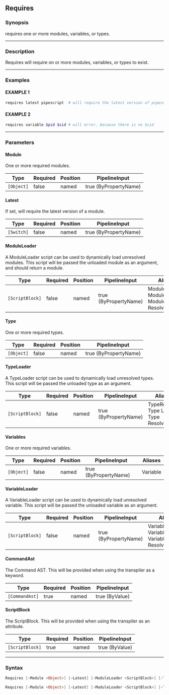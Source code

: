Requires
--------




### Synopsis
requires one or more modules, variables, or types.



---


### Description

Requires will require on or more modules, variables, or types to exist.



---


### Examples
#### EXAMPLE 1
```PowerShell
requires latest pipescript  # will require the latest version of pipescript
```

#### EXAMPLE 2
```PowerShell
requires variable $pid $sid # will error, because there is no $sid
```



---


### Parameters
#### **Module**

One or more required modules.






|Type      |Required|Position|PipelineInput        |
|----------|--------|--------|---------------------|
|`[Object]`|false   |named   |true (ByPropertyName)|



#### **Latest**

If set, will require the latest version of a module.






|Type      |Required|Position|PipelineInput        |
|----------|--------|--------|---------------------|
|`[Switch]`|false   |named   |true (ByPropertyName)|



#### **ModuleLoader**

A ModuleLoader script can be used to dynamically load unresolved modules.
This script will be passed the unloaded module as an argument, and should return a module.






|Type           |Required|Position|PipelineInput        |Aliases                                             |
|---------------|--------|--------|---------------------|----------------------------------------------------|
|`[ScriptBlock]`|false   |named   |true (ByPropertyName)|ModuleResolver<br/>Module Loader<br/>Module Resolver|



#### **Type**

One or more required types.






|Type      |Required|Position|PipelineInput        |
|----------|--------|--------|---------------------|
|`[Object]`|false   |named   |true (ByPropertyName)|



#### **TypeLoader**

A TypeLoader script can be used to dynamically load unresolved types.
This script will be passed the unloaded type as an argument.






|Type           |Required|Position|PipelineInput        |Aliases                                       |
|---------------|--------|--------|---------------------|----------------------------------------------|
|`[ScriptBlock]`|false   |named   |true (ByPropertyName)|TypeResolver<br/>Type Loader<br/>Type Resolver|



#### **Variables**

One or more required variables.






|Type      |Required|Position|PipelineInput        |Aliases |
|----------|--------|--------|---------------------|--------|
|`[Object]`|false   |named   |true (ByPropertyName)|Variable|



#### **VariableLoader**

A VariableLoader script can be used to dynamically load unresolved variable.
This script will be passed the unloaded variable as an argument.






|Type           |Required|Position|PipelineInput        |Aliases                                                   |
|---------------|--------|--------|---------------------|----------------------------------------------------------|
|`[ScriptBlock]`|false   |named   |true (ByPropertyName)|VariableResolver<br/>Variable Loader<br/>Variable Resolver|



#### **CommandAst**

The Command AST.  This will be provided when using the transpiler as a keyword.






|Type          |Required|Position|PipelineInput |
|--------------|--------|--------|--------------|
|`[CommandAst]`|true    |named   |true (ByValue)|



#### **ScriptBlock**

The ScriptBlock.  This will be provided when using the transpiler as an attribute.






|Type           |Required|Position|PipelineInput |
|---------------|--------|--------|--------------|
|`[ScriptBlock]`|true    |named   |true (ByValue)|





---


### Syntax
```PowerShell
Requires [-Module <Object>] [-Latest] [-ModuleLoader <ScriptBlock>] [-Type <Object>] [-TypeLoader <ScriptBlock>] [-Variables <Object>] [-VariableLoader <ScriptBlock>] -CommandAst <CommandAst> [<CommonParameters>]
```
```PowerShell
Requires [-Module <Object>] [-Latest] [-ModuleLoader <ScriptBlock>] [-Type <Object>] [-TypeLoader <ScriptBlock>] [-Variables <Object>] [-VariableLoader <ScriptBlock>] -ScriptBlock <ScriptBlock> [<CommonParameters>]
```

